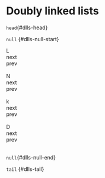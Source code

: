 # Doubly linked lists

<div class="row">


<div>

`head`{#dlls-head}

`null` {#dlls-null-start}

</div>


<div class="node" id="dlls-l">
    <div class="node-inner">
        L
        <div id="dlls-l-next">next</div>
        <div id="dlls-l-prev">prev</div>
        <div>&nbsp;</div>
    </div>
</div>
<div class="node" id="dlls-n">
    <div class="node-inner">
        N
        <div id="dlls-n-next">next</div>
        <div id="dlls-n-prev">prev</div>
        <div>&nbsp;</div>
    </div>
</div>
<div class="node" id="dlls-k">
    <div class="node-inner">k
        <div id="dlls-k-next">next</div>
        <div id="dlls-k-prev">prev</div>
        <div>&nbsp;</div>
    </div>
</div>
<div class="node" id="dlls-d">
    <div class="node-inner">
        D
        <div id="dlls-d-next">next</div>
        <div id="dlls-d-prev">prev</div>
        <div>&nbsp;</div>
    </div>
</div>

<div>

`null`{#dlls-null-end}

`tail` {#dlls-tail}

</div>

</div>

<div class="line line-arrow-end" data-from="dlls-head" data-to="dlls-l" />
<div class="line line-arrow-end" data-from="dlls-l-next" data-to="dlls-n" />
<div class="line line-arrow-end" data-from="dlls-n-next" data-to="dlls-k" />
<div class="line line-arrow-end" data-from="dlls-k-next" data-to="dlls-d" />
<div class="line line-arrow-end" data-from="dlls-d-next" data-to="dlls-null-end" />
<div class="line line-arrow-end" data-from="dlls-l-prev" data-to="dlls-null-start" />
<div class="line line-arrow-end" data-from="dlls-n-prev" data-to="dlls-l" />
<div class="line line-arrow-end" data-from="dlls-k-prev" data-to="dlls-n" />
<div class="line line-arrow-end" data-from="dlls-d-prev" data-to="dlls-k" />
<div class="line line-arrow-end" data-from="dlls-tail" data-to="dlls-d" />
